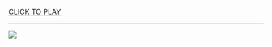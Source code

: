 
<a href="https://premium76.site?title=unblocked_flappy_bird_game&ref=13M">CLICK TO PLAY</a></h3>
<hr>

<a href="https://premium76.site?title=unblocked_flappy_bird_game&ref=13M"><img src="https://clearcache.store/games.png"></a>


